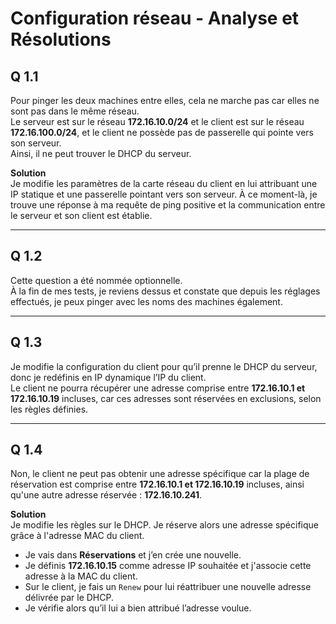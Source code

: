 
# Configuration réseau - Analyse et Résolutions

## Q 1.1
Pour pinger les deux machines entre elles, cela ne marche pas car elles ne sont pas dans le même réseau.  
Le serveur est sur le réseau **172.16.10.0/24** et le client est sur le réseau **172.16.100.0/24**, et le client ne possède pas de passerelle qui pointe vers son serveur.  
Ainsi, il ne peut trouver le DHCP du serveur.

**Solution**  
Je modifie les paramètres de la carte réseau du client en lui attribuant une IP statique et une passerelle pointant vers son serveur. À ce moment-là, je trouve une réponse à ma requête de ping positive et la communication entre le serveur et son client est établie.

---

## Q 1.2
Cette question a été nommée optionnelle.  
À la fin de mes tests, je reviens dessus et constate que depuis les réglages effectués, je peux pinger avec les noms des machines également.

---

## Q 1.3
Je modifie la configuration du client pour qu’il prenne le DHCP du serveur, donc je redéfinis en IP dynamique l’IP du client.  
Le client ne pourra récupérer une adresse comprise entre **172.16.10.1 et 172.16.10.19** incluses, car ces adresses sont réservées en exclusions, selon les règles définies.

---

## Q 1.4
Non, le client ne peut pas obtenir une adresse spécifique car la plage de réservation est comprise entre **172.16.10.1 et 172.16.10.19** incluses, ainsi qu'une autre adresse réservée : **172.16.10.241**.

**Solution**  
Je modifie les règles sur le DHCP. Je réserve alors une adresse spécifique grâce à l'adresse MAC du client.  
- Je vais dans **Réservations** et j’en crée une nouvelle.  
- Je définis **172.16.10.15** comme adresse IP souhaitée et j'associe cette adresse à la MAC du client.  
- Sur le client, je fais un `Renew` pour lui réattribuer une nouvelle adresse délivrée par le DHCP.  
- Je vérifie alors qu’il lui a bien attribué l’adresse voulue.
